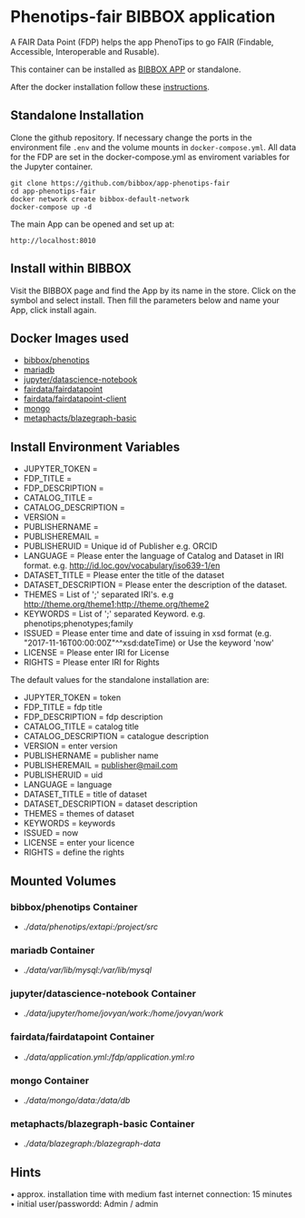 # Phenotips-fair BIBBOX application

A FAIR Data Point (FDP) helps the app PhenoTips to go FAIR (Findable, Accessible, Interoperable and Rusable).

This container can be installed as [BIBBOX APP](https://bibbox.readthedocs.io/en/latest/ "BIBBOX App Store") or standalone. 

After the docker installation follow these [instructions](INSTALL-APP.md).

## Standalone Installation 

Clone the github repository. If necessary change the ports in the environment file `.env` and the volume mounts in `docker-compose.yml`.
All data for the FDP are set in the docker-compose.yml as enviroment variables for the Jupyter container.
```
git clone https://github.com/bibbox/app-phenotips-fair
cd app-phenotips-fair
docker network create bibbox-default-network
docker-compose up -d
```

The main App can be opened and set up at:
```
http://localhost:8010
```

## Install within BIBBOX

Visit the BIBBOX page and find the App by its name in the store. Click on the symbol and select install. Then fill the parameters below and name your App, click install again.

## Docker Images used
  - [bibbox/phenotips](https://hub.docker.com/r/bibbox/phenotips) 
  - [mariadb](https://hub.docker.com/r/mariadb) 
  - [jupyter/datascience-notebook](https://hub.docker.com/r/jupyter/datascience-notebook) 
  - [fairdata/fairdatapoint](https://hub.docker.com/r/fairdata/fairdatapoint) 
  - [fairdata/fairdatapoint-client](https://hub.docker.com/r/fairdata/fairdatapoint-client) 
  - [mongo](https://hub.docker.com/r/mongo) 
  - [metaphacts/blazegraph-basic](https://hub.docker.com/r/metaphacts/blazegraph-basic) 


 
## Install Environment Variables
  - JUPYTER_TOKEN = 
  - FDP_TITLE = 
  - FDP_DESCRIPTION = 
  - CATALOG_TITLE = 
  - CATALOG_DESCRIPTION = 
  - VERSION = 
  - PUBLISHERNAME = 
  - PUBLISHEREMAIL = 
  - PUBLISHERUID = Unique id of Publisher e.g. ORCID
  - LANGUAGE = Please enter the language of Catalog and Dataset in IRI format. e.g. http://id.loc.gov/vocabulary/iso639-1/en
  - DATASET_TITLE = Please enter the title of the dataset
  - DATASET_DESCRIPTION = Please enter the description of the dataset.
  - THEMES = List of ';' separated IRI's. e.g http://theme.org/theme1;http://theme.org/theme2
  - KEYWORDS = List of ';' separated Keyword. e.g. phenotips;phenotypes;family
  - ISSUED = Please enter time and date of issuing in xsd format (e.g. "2017-11-16T00:00:00Z"^^xsd:dateTime) or Use the keyword 'now'
  - LICENSE = Please enter IRI for License
  - RIGHTS = Please enter IRI for Rights

  
The default values for the standalone installation are:
  - JUPYTER_TOKEN = token
  - FDP_TITLE = fdp title
  - FDP_DESCRIPTION = fdp description
  - CATALOG_TITLE = catalog title
  - CATALOG_DESCRIPTION = catalogue description
  - VERSION = enter version
  - PUBLISHERNAME = publisher name
  - PUBLISHEREMAIL = publisher@mail.com
  - PUBLISHERUID = uid
  - LANGUAGE = language
  - DATASET_TITLE = title of dataset
  - DATASET_DESCRIPTION = dataset description
  - THEMES = themes of dataset
  - KEYWORDS = keywords
  - ISSUED = now
  - LICENSE = enter your licence
  - RIGHTS = define the rights

  
## Mounted Volumes
### bibbox/phenotips Container
  - *./data/phenotips/extapi:/project/src*
### mariadb Container
  - *./data/var/lib/mysql:/var/lib/mysql*
### jupyter/datascience-notebook Container
  - *./data/jupyter/home/jovyan/work:/home/jovyan/work*
### fairdata/fairdatapoint Container
  - *./data/application.yml:/fdp/application.yml:ro*
### mongo Container
  - *./data/mongo/data:/data/db*
### metaphacts/blazegraph-basic Container
  - *./data/blazegraph:/blazegraph-data*

## Hints

•	approx. installation time with medium fast internet connection: 15 minutes
•	initial user/passwordd: Admin / admin
